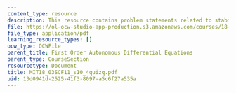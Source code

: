 ```yaml
---
content_type: resource
description: This resource contains problem statements related to stability of equilibria.
file: https://ol-ocw-studio-app-production.s3.amazonaws.com/courses/18-03sc-differential-equations-fall-2011/13d0941d252541f38097a5c6f27a535a_MIT18_03SCF11_s10_4quizq.pdf
file_type: application/pdf
learning_resource_types: []
ocw_type: OCWFile
parent_title: First Order Autonomous Differential Equations
parent_type: CourseSection
resourcetype: Document
title: MIT18_03SCF11_s10_4quizq.pdf
uid: 13d0941d-2525-41f3-8097-a5c6f27a535a
---
```

